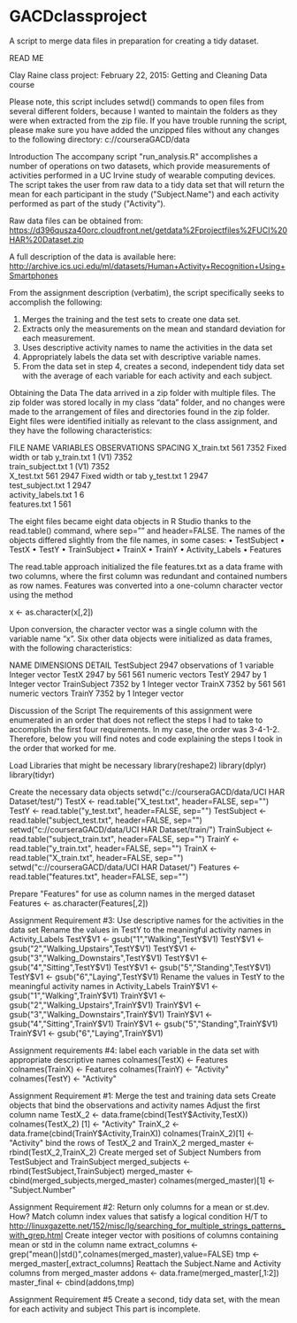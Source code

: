 # GACDclassproject
A script to merge data files in preparation for creating a tidy dataset.

READ ME

Clay Raine class project: February 22, 2015: Getting and Cleaning Data course

Please note, this script includes setwd() commands to open files from several different folders, because I wanted to maintain the folders as they were when extracted from the zip file. 
If you have trouble running the script, please make sure you have added the unzipped files without any changes to the following directory:
c://courseraGACD/data

Introduction
The accompany script "run_analysis.R" accomplishes a number of operations on two datasets, which provide measurements of activities performed in a UC Irvine study of wearable computing devices. 
The script takes the user from raw data to a tidy data set that will return the mean for each participant in the study ("Subject.Name") and each activity performed as part of the study ("Activity"). 

Raw data files can be obtained from:
https://d396qusza40orc.cloudfront.net/getdata%2Fprojectfiles%2FUCI%20HAR%20Dataset.zip 

A full description of the data is available here:
http://archive.ics.uci.edu/ml/datasets/Human+Activity+Recognition+Using+Smartphones 

From the assignment description (verbatim), the script specifically seeks to accomplish the following:
1.	Merges the training and the test sets to create one data set.
2.	Extracts only the measurements on the mean and standard deviation for each measurement. 
3.	Uses descriptive activity names to name the activities in the data set
4.	Appropriately labels the data set with descriptive variable names. 
5.	From the data set in step 4, creates a second, independent tidy data set with the average of each variable for each activity and each subject.

Obtaining the Data
The data arrived in a zip folder with multiple files. The zip folder was stored locally in my class “data” folder, and no changes were made to the arrangement of files and directories found in the zip folder. Eight files were identified initially as relevant to the class assignment, and they have the following characteristics:

FILE NAME	VARIABLES	OBSERVATIONS	SPACING
X_train.txt	561	7352	Fixed width or tab
y_train.txt	1 (V1)	7352	
train_subject.txt	1 (V1)	7352	
X_test.txt	561	2947	Fixed width or tab
y_test.txt	1	2947	
test_subject.txt	1	2947	
activity_labels.txt	1	6	
features.txt	1	561	

The eight files became eight data objects in R Studio thanks to the read.table() command, where sep=”” and header=FALSE. The names of the objects differed slightly from the file names, in some cases:
•	TestSubject
•	TestX
•	TestY
•	TrainSubject
•	TrainX
•	TrainY
•	Activity_Labels
•	Features

The read.table approach initialized the file features.txt as a data frame with two columns, where the first column was redundant and contained numbers as row names. Features was converted into a one-column character vector using the method

x <- as.character(x[,2])

Upon conversion, the character vector was a single column with the variable name “x”.
Six other data objects were initialized as data frames, with the following characteristics:

NAME	DIMENSIONS	DETAIL
TestSubject	2947 observations of 1 variable	Integer vector
TestX	2947 by 561	561 numeric vectors
TestY	2947 by 1	Integer vector
TrainSubject	7352 by 1	Integer vector
TrainX	7352 by 561	561 numeric vectors
TrainY	7352 by 1	Integer vector

Discussion of the Script
The requirements of this assignment were enumerated in an order that does not reflect the steps I had to take to accomplish the first four requirements. In my case, the order was 3-4-1-2. Therefore, below you will find notes and code explaining the steps I took in the order that worked for me.

Load Libraries that might be necessary
library(reshape2)
library(dplyr)
library(tidyr)

Create the necessary data objects
setwd("c://courseraGACD/data/UCI HAR Dataset/test/")
TestX <- read.table("X_test.txt", header=FALSE, sep="")
TestY <- read.table("y_test.txt", header=FALSE, sep="")
TestSubject <- read.table("subject_test.txt", header=FALSE, sep="")
setwd("c://courseraGACD/data/UCI HAR Dataset/train/")
TrainSubject <- read.table("subject_train.txt", header=FALSE, sep="")
TrainY <- read.table("y_train.txt", header=FALSE, sep="")
TrainX <- read.table("X_train.txt", header=FALSE, sep="")
setwd("c://courseraGACD/data/UCI HAR Dataset/")
Features <- read.table("features.txt", header=FALSE, sep="")

Prepare "Features" for use as column names in the merged dataset
Features <- as.character(Features[,2])

Assignment Requirement #3: Use descriptive names for the activities in the data set
Rename the values in TestY to the meaningful activity names in Activity_Labels
TestY$V1 <- gsub("1","Walking",TestY$V1)
TestY$V1 <- gsub("2","Walking_Upstairs",TestY$V1)
TestY$V1 <- gsub("3","Walking_Downstairs",TestY$V1)
TestY$V1 <- gsub("4","Sitting",TestY$V1)
TestY$V1 <- gsub("5","Standing",TestY$V1)
TestY$V1 <- gsub("6","Laying",TestY$V1)
Rename the values in TestY to the meaningful activity names in Activity_Labels
TrainY$V1 <- gsub("1","Walking",TrainY$V1)
TrainY$V1 <- gsub("2","Walking_Upstairs",TrainY$V1)
TrainY$V1 <- gsub("3","Walking_Downstairs",TrainY$V1)
TrainY$V1 <- gsub("4","Sitting",TrainY$V1)
TrainY$V1 <- gsub("5","Standing",TrainY$V1)
TrainY$V1 <- gsub("6","Laying",TrainY$V1)

Assignment requirements #4:  label each variable in the data set with appropriate descriptive names
colnames(TestX) <- Features
colnames(TrainX) <- Features
colnames(TrainY) <- "Activity"
colnames(TestY) <- "Activity"

Assignment Requirement #1: Merge the test and training data sets
Create objects that bind the observations and activity names
Adjust the first column name
TestX_2 <- data.frame(cbind(TestY$Activity,TestX))
colnames(TestX_2) [1] <- "Activity"
TrainX_2 <- data.frame(cbind(TrainY$Activity,TrainX))
colnames(TrainX_2)[1] <- "Activity"
bind the rows of TestX_2 and TrainX_2
merged_master <-  rbind(TestX_2,TrainX_2)
Create merged set of Subject Numbers from TestSubject and TrainSubject
merged_subjects <- rbind(TestSubject,TrainSubject)
merged_master <- cbind(merged_subjects,merged_master)
colnames(merged_master)[1] <- "Subject.Number"

Assignment Requirement #2: Return only columns for a mean or st.dev. 
How? Match column index values that satisfy a logical condition
H/T to http://linuxgazette.net/152/misc/lg/searching_for_multiple_strings_patterns_with_grep.html
Create integer vector with positions of columns containing mean or std in the column name
extract_columns <- grep("mean()|std()",colnames(merged_master),value=FALSE)
tmp <- merged_master[,extract_columns]
Reattach the Subject.Name and Activity columns from merged_master
addons <- data.frame(merged_master[,1:2])
master_final <- cbind(addons,tmp)

Assignment Requirement #5
Create a second, tidy data set, with the mean for each activity and subject
This part is incomplete.

